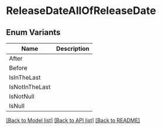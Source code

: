# ReleaseDateAllOfReleaseDate

## Enum Variants

| Name | Description |
|---- | -----|
| After |  |
| Before |  |
| IsInTheLast |  |
| IsNotInTheLast |  |
| IsNotNull |  |
| IsNull |  |

[[Back to Model list]](../README.md#documentation-for-models) [[Back to API list]](../README.md#documentation-for-api-endpoints) [[Back to README]](../README.md)


